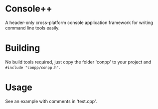 # Console++
A header-only cross-platform console application framework for writing command line tools easily.
# Building
No build tools required, just copy the folder 'conpp' to your project and `#include "conpp/conpp.h"`.
# Usage
See an example with comments in 'test.cpp'.
